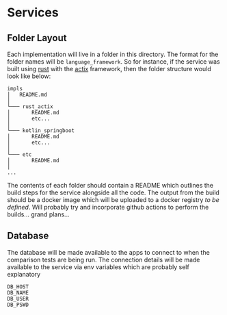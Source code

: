# Services
## Folder Layout
Each implementation will live in a folder in this directory. The format for the folder
names will be `language_framework`. So for instance, if the service was built using
[rust](https://www.rust-lang.org/) with the [actix](https://actix.rs/) framework, then
the folder structure would look like below:

```
impls
│   README.md
│
└─── rust_actix
│       README.md
│       etc...
│
└─── kotlin_springboot
│       README.md
│       etc...
│
└─── etc
│       README.md
│
...
```

The contents of each folder should contain a README which outlines the build steps
for the service alongside all the code. The output from the build should be a
docker image which will be uploaded to a docker registry _to be defined_. Will
probably try and incorporate github actions to perform the builds... grand plans...

## Database
The database will be made available to the apps to connect to when the comparison
tests are being run. The connection details will be made available to the service
via env variables which are probably self explanatory
```
DB_HOST
DB_NAME
DB_USER
DB_PSWD
```